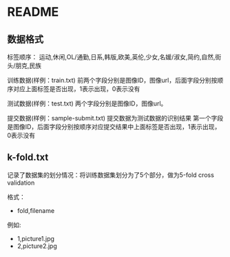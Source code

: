 # README

## 数据格式


标签顺序：
运动,休闲,OL/通勤,日系,韩版,欧美,英伦,少女,名媛/淑女,简约,自然,街头/朋克,民族

训练数据(样例：train.txt)
前两个字段分别是图像ID，图像url，后面字段分别按顺序对应上面标签是否出现，1表示出现，0表示没有

测试数据(样例：test.txt)
两个字段分别是图像ID，图像url。

提交数据(样例：sample-submit.txt)
提交数据为测试数据的识别结果
第一个字段是图像ID，后面字段分别按顺序对应提交结果中上面标签是否出现，1表示出现，0表示没有




## k-fold.txt

记录了数据集的划分情况：将训练数据集划分为了5个部分，做为5-fold cross validation

格式：

+ fold,filename

例如:

+ 1,picture1.jpg
+ 2,picture2.jpg


